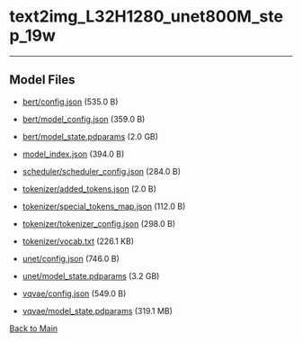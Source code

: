 
# text2img_L32H1280_unet800M_step_19w
---



## Model Files

- [bert/config.json](https://paddlenlp.bj.bcebos.com/models/community/CompVis/text2img_L32H1280_unet800M_step_19w/bert/config.json) (535.0 B)

- [bert/model_config.json](https://paddlenlp.bj.bcebos.com/models/community/CompVis/text2img_L32H1280_unet800M_step_19w/bert/model_config.json) (359.0 B)

- [bert/model_state.pdparams](https://paddlenlp.bj.bcebos.com/models/community/CompVis/text2img_L32H1280_unet800M_step_19w/bert/model_state.pdparams) (2.0 GB)

- [model_index.json](https://paddlenlp.bj.bcebos.com/models/community/CompVis/text2img_L32H1280_unet800M_step_19w/model_index.json) (394.0 B)

- [scheduler/scheduler_config.json](https://paddlenlp.bj.bcebos.com/models/community/CompVis/text2img_L32H1280_unet800M_step_19w/scheduler/scheduler_config.json) (284.0 B)

- [tokenizer/added_tokens.json](https://paddlenlp.bj.bcebos.com/models/community/CompVis/text2img_L32H1280_unet800M_step_19w/tokenizer/added_tokens.json) (2.0 B)

- [tokenizer/special_tokens_map.json](https://paddlenlp.bj.bcebos.com/models/community/CompVis/text2img_L32H1280_unet800M_step_19w/tokenizer/special_tokens_map.json) (112.0 B)

- [tokenizer/tokenizer_config.json](https://paddlenlp.bj.bcebos.com/models/community/CompVis/text2img_L32H1280_unet800M_step_19w/tokenizer/tokenizer_config.json) (298.0 B)

- [tokenizer/vocab.txt](https://paddlenlp.bj.bcebos.com/models/community/CompVis/text2img_L32H1280_unet800M_step_19w/tokenizer/vocab.txt) (226.1 KB)

- [unet/config.json](https://paddlenlp.bj.bcebos.com/models/community/CompVis/text2img_L32H1280_unet800M_step_19w/unet/config.json) (746.0 B)

- [unet/model_state.pdparams](https://paddlenlp.bj.bcebos.com/models/community/CompVis/text2img_L32H1280_unet800M_step_19w/unet/model_state.pdparams) (3.2 GB)

- [vqvae/config.json](https://paddlenlp.bj.bcebos.com/models/community/CompVis/text2img_L32H1280_unet800M_step_19w/vqvae/config.json) (549.0 B)

- [vqvae/model_state.pdparams](https://paddlenlp.bj.bcebos.com/models/community/CompVis/text2img_L32H1280_unet800M_step_19w/vqvae/model_state.pdparams) (319.1 MB)


[Back to Main](../../)